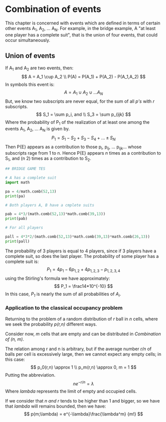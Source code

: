 # Combination of events

This chapter is concerned with events which are defined in terms of certain other events A<sub>1</sub>, A<sub>2</sub>, ... A<sub>N</sub>. For example, in the bridge example, A "at least  one player has a complete suit", that is the union of four events, that could occur simultaneously. 

## Union of events

If A<sub>1</sub> and A<sub>2</sub> are two events, then:
$$
A = A_1 \cup A_2 
\\
P(A) = P(A_1) + P(A_2) - P(A_1,A_2)
$$
In symbols this event is:
$$
A = A_1 \cup A_2 \cup ... A_N
$$
But, we know two subscripts are never equal, for the sum of all _p's_ with _r_ subscripts.
$$
S_1 = \sum p_i, 		and 		
\\
S_3 = \sum p_{ijk}
$$
Where the probability of P<sub>1</sub> of the realization of at least one among the events A<sub>1</sub>, A<sub>2</sub>, ... A<sub>N</sub> is given by.
$$
P_1 = S_1 - S_2 + S_3 - S_4 + ...\pm S_N
$$
Then P{E} appears as a contribution to those p<sub>i</sub>, p<sub>ij</sub>, ... p<sub>ijk</sub>... whose subscripts rage from 1 to n. Hence P{E} appears _n_ times as a contribution to S<sub>1</sub>, and (n  2) times as a contribution to S<sub>2</sub>.

```python
## BRIDGE GAME TES

# A has a complete suit
import math

pa = 4/math.comb(52,13)
print(pa)

# Both players A, B have a cmplete suits

pab = 4*3/(math.comb(52,13)*math.comb(39,13))
print(pab)

# For all players

pall = 4*3*2/(math.comb(52,13)*math.comb(39,13)*math.comb(26,13))
print(pall)
```

The probability of 3 players is equal to 4 players, since if 3 players have a complete suit, so does the last player. The probability of some player has a complete suit is:
$$
P_1 = 4p_1 - 6p_{1,2} + 4p_{1,2,3} - p_{1,2,3,4}
$$
using the Stirling's formula we have approximately:
$$
P_1 = \frac14*10^{-10}
$$
In this case,  _P<sub>1</sub>_ is nearly the sum of all probabilities of _A<sub>i</sub>_.

### Application to the classical occupancy problem

Returning to the problem of a random distribution of _r_ ball in _n_ cells, where we seek the probability _p(r,n)_ different ways.

Consider now, _m_ cells that are empty and can be distributed in _Combination of (n, m)_.

The relation among r and n is arbitrary, but if the average number _r/n_ of balls per cell is excessively large, then we cannot expect any empty cells; in this case:
$$
p_0(r,n) \approx 1
\\
p_m(r,n) \approx 0, m = 1
$$
Putting the abbreviation.
$$
ne^{-r/n}= \lambda
$$
Where _lambda_ represents the limit of empty and occupied cells.

If  we consider that _n and r_ tends to be higher than 1 and bigger, so we have that _lambda_ will remains bounded, then we have:
$$
p(m;\lambda) = e^{-\lambda}\frac{\lambda^m} {m!}
$$


  

 

